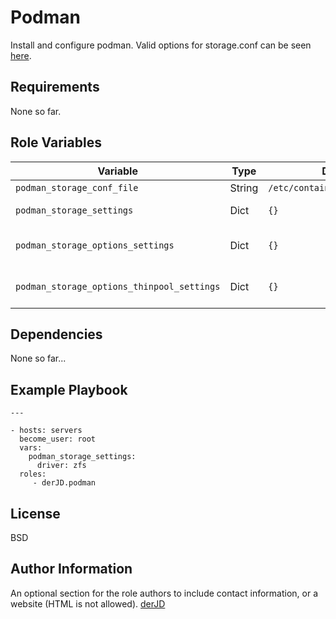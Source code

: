 Podman
======

Install and configure podman. Valid options for storage.conf can be seen [here](https://github.com/containers/storage/blob/master/docs/containers-storage.conf.5.md).

Requirements
------------

None so far.

Role Variables
--------------

| Variable | Type | Default | Description |
| -------- | ---- | ------- | ----------- |
| `podman_storage_conf_file` | String | `/etc/containers/storage.conf` | Path to storage.conf |
| `podman_storage_settings` | Dict | `{}` | Settings for section storage in storage.conf |
| `podman_storage_options_settings` | Dict | `{}` | Settings for section storage.options in storage.conf |
| `podman_storage_options_thinpool_settings` | Dict | `{}` | Settings for section storage.options.thinpool in storage.conf |

Dependencies
------------

None so far...

Example Playbook
----------------

```
---

- hosts: servers
  become_user: root
  vars:
    podman_storage_settings:
      driver: zfs 
  roles:
     - derJD.podman
```
License
-------

BSD

Author Information
------------------

An optional section for the role authors to include contact information, or a website (HTML is not allowed).
[derJD](https://github.com/derJD/)
